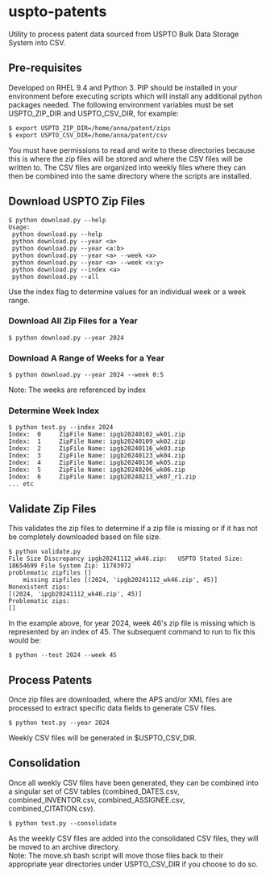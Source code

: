 # uspto-patents
Utility to process patent data sourced from USPTO Bulk Data Storage System into CSV.
## Pre-requisites
Developed on RHEL 9.4 and Python 3.  PIP should be installed in your environment before executing scripts which will install any additional python packages needed. The following environment variables must be set USPTO_ZIP_DIR and USPTO_CSV_DIR, for example:
```
$ export USPTO_ZIP_DIR=/home/anna/patent/zips
$ export USPTO_CSV_DIR=/home/anna/patent/csv
```
You must have permissions to read and write to these directories because this is where the zip files will be stored and where the CSV files will be written to.  The CSV files are organized into weekly files where they can then be combined into the same directory where the scripts are installed.
## Download USPTO Zip Files
```
$ python download.py --help
Usage:
 python download.py --help
 python download.py --year <a>
 python download.py --year <a:b>
 python download.py --year <a> --week <x>
 python download.py --year <a> --week <x:y>
 python download.py --index <a>
 python download.py --all
```
 Use the index flag to determine values for an individual week or a week range.
### Download All Zip Files for a Year
```
$ python download.py --year 2024
```
### Download A Range of Weeks for a Year
```
$ python download.py --year 2024 --week 0:5
```
Note: The weeks are referenced by index
### Determine Week Index
```
$ python test.py --index 2024
Index:  0     ZipFile Name: ipgb20240102_wk01.zip
Index:  1     ZipFile Name: ipgb20240109_wk02.zip
Index:  2     ZipFile Name: ipgb20240116_wk03.zip
Index:  3     ZipFile Name: ipgb20240123_wk04.zip
Index:  4     ZipFile Name: ipgb20240130_wk05.zip
Index:  5     ZipFile Name: ipgb20240206_wk06.zip
Index:  6     ZipFile Name: ipgb20240213_wk07_r1.zip
... etc
```
## Validate Zip Files
This validates the zip files to determine if a zip file is missing or if it has not be completely downloaded based on file size.
```
$ python validate.py 
File Size Discrepancy ipgb20241112_wk46.zip:   USPTO Stated Size: 18654699 File System Zip: 11783972
problematic zipfiles []
    missing zipfiles [(2024, 'ipgb20241112_wk46.zip', 45)]
Nonexistent zips:
[(2024, 'ipgb20241112_wk46.zip', 45)]
Problematic zips:
[]
```
In the example above, for year 2024, week 46's zip file is missing which is represented by an index of 45.  The subsequent command to run to fix this would be:
```
$ python --test 2024 --week 45
```
## Process Patents
Once zip files are downloaded, where the APS and/or XML files are processed to extract specific data fields to generate CSV files.
```
$ python test.py --year 2024
```
Weekly CSV files will be generated in $USPTO_CSV_DIR.
## Consolidation
Once all weekly CSV files have been generated, they can be combined into a singular set of CSV tables (combined_DATES.csv, combined_INVENTOR.csv, combined_ASSIGNEE.csv, combined_CITATION.csv).
```
$ python test.py --consolidate
```
As the weekly CSV files are added into the consolidated CSV files, they will be moved to an archive directory.  
Note:  The move.sh bash script will move those files back to their appropriate year directories under USPTO_CSV_DIR if you choose to do so.
